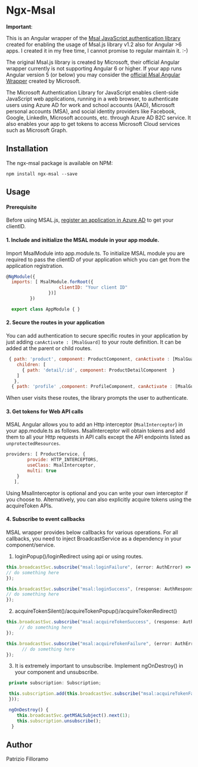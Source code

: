 # Ngx-Msal

**Important**: 
 
This is an Angular wrapper of the [Msal JavaScript authentication library](https://github.com/AzureAD/microsoft-authentication-library-for-js) created for enabling the usage of Msal.js library v1.2 also for Angular >6 apps. I created it in my free time, I cannot promise to regular maintain it. :-)

The original Msal.js library is created by Microsoft, their official Angular wrapper currently is not supporting Angular 6 or higher.
If your app runs Angular version 5 (or below) you may consider the [official Msal Angular Wrapper](https://github.com/AzureAD/microsoft-authentication-library-for-js/blob/dev/lib/msal-angular/README.md) created by Microsoft.

The Microsoft Authentication Library for JavaScript enables client-side JavaScript web applications, running in a web browser, to authenticate users using Azure AD for work and school accounts (AAD), Microsoft personal accounts (MSA), and social identity providers like Facebook, Google, LinkedIn, Microsoft accounts, etc. through Azure AD B2C service. It also enables your app to get tokens to access Microsoft Cloud services such as Microsoft Graph.

## Installation
The ngx-msal package is available on NPM:

`npm install ngx-msal --save`

## Usage

#### Prerequisite

Before using MSAL.js, [register an application in Azure AD](https://docs.microsoft.com/en-us/azure/active-directory/develop/quickstart-register-app) to get your clientID.

#### 1. Include and initialize the MSAL module in your app module.
Import MsalModule into app.module.ts. To initialize MSAL module you are required to pass the clientID of your application which you can get from the application registration.

```js
@NgModule({
  imports: [ MsalModule.forRoot({
                    clientID: "Your client ID"
                })]
         })

  export class AppModule { }
```

#### 2. Secure the routes in your application
You can add authentication to secure specific routes in your application by just adding `canActivate : [MsalGuard]` to your route definition. It can be added at the parent or child routes.

```js
 { path: 'product', component: ProductComponent, canActivate : [MsalGuard],
    children: [
      { path: 'detail/:id', component: ProductDetailComponent  }
    ]
   },
  { path: 'profile' ,component: ProfileComponent, canActivate : [MsalGuard] },
```

When user visits these routes, the library prompts the user to authenticate.

#### 3. Get tokens for Web API calls
MSAL Angular allows you to add an Http interceptor (`MsalInterceptor`) in your app.module.ts as follows. MsalInterceptor will obtain tokens and add them to all your Http requests in API calls except the API endpoints listed as `unprotectedResources`.

```js
providers: [ ProductService, {
        provide: HTTP_INTERCEPTORS,
        useClass: MsalInterceptor,
        multi: true
    }
   ],
 ```

Using MsalInterceptor is optional and you can write your own interceptor if you choose to. Alternatively, you can also explicitly acquire tokens using the acquireToken APIs.

#### 4. Subscribe to event callbacks

MSAL wrapper provides below callbacks for various operations. For all callbacks, you need to inject BroadcastService as a dependency in your component/service.

1. loginPopup()/loginRedirect using api or using routes.

```js
this.broadcastSvc.subscribe("msal:loginFailure", (error: AuthError) => {
// do something here
});

this.broadcastSvc.subscribe("msal:loginSuccess", (response: AuthResponse) => {
// do something here
});
```

2. acquireTokenSilent()/acquireTokenPopup()/acquireTokenRedirect()

```js
this.broadcastSvc.subscribe("msal:acquireTokenSuccess", (response: AuthResponse) => {
     // do something here
});

this.broadcastSvc.subscribe("msal:acquireTokenFailure", (error: AuthError) => {
      // do something here
});
```

3. It is extremely important to unsubscribe. Implement ngOnDestroy() in your component and unsubscribe.

```js
 private subscription: Subscription;

 this.subscription.add(this.broadcastSvc.subscribe("msal:acquireTokenFailure", (payload) => {
 }));

 ngOnDestroy() {
    this.broadcastSvc.getMSALSubject().next(1);
    this.subscription.unsubscribe();
  }
```




## Author
Patrizio Filloramo

